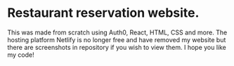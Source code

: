 Restaurant reservation website.
======

This was made from scratch using Auth0, React, HTML, CSS and more.
The hosting platform Netlify is no longer free and have removed my website but there are screenshots in repository if you wish to view them.
I hope you like my code!
